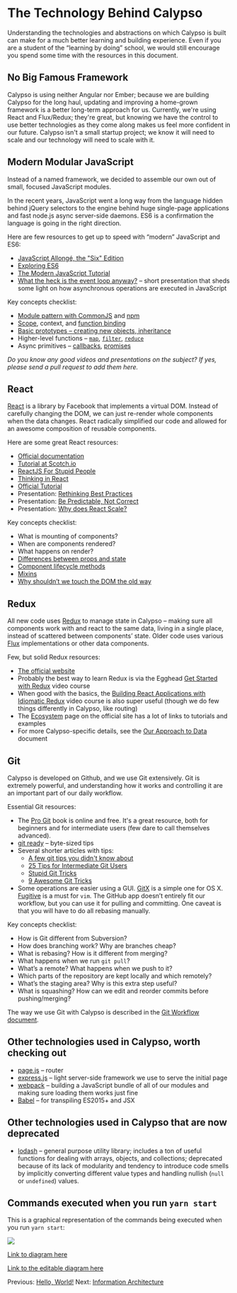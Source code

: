 # The Technology Behind Calypso

Understanding the technologies and abstractions on which Calypso is built can make for a much better learning and building experience. Even if you are a student of the “learning by doing” school, we would still encourage you spend some time with the resources in this document.

## No Big Famous Framework

Calypso is using neither Angular nor Ember; because we are building Calypso for the long haul, updating and improving a home-grown framework is a better long-term approach for us. Currently, we're using React and Flux/Redux; they're great, but knowing we have the control to use better technologies as they come along makes us feel more confident in our future. Calypso isn't a small startup project; we know it will need to scale and our technology will need to scale with it.

## Modern Modular JavaScript

Instead of a named framework, we decided to assemble our own out of small, focused JavaScript modules.

In the recent years, JavaScript went a long way from the language hidden behind jQuery selectors to the engine behind huge single-page applications and fast node.js async server-side daemons. ES6 is a confirmation the language is going in the right direction.

Here are few resources to get up to speed with “modern” JavaScript and ES6:

- [JavaScript Allongé, the "Six" Edition](https://leanpub.com/javascriptallongesix/read)
- [Exploring ES6](http://exploringjs.com/es6/)
- [The Modern JavaScript Tutorial](https://javascript.info/)
- [What the heck is the event loop anyway?](https://www.youtube.com/watch?v=8aGhZQkoFbQ) – short presentation that sheds some light on how asynchronous operations are executed in JavaScript

Key concepts checklist:

- [Module pattern with CommonJS](http://darrenderidder.github.io/talks/ModulePatterns/) and [npm](https://docs.npmjs.com)
- [Scope](You-Dont-Know-JS/tree/2nd-ed/scope-closures), context, and [function binding](https://github.com/getify/You-Dont-Know-JS/blob/1st-ed/this%20&%20object%20prototypes/README.md#you-dont-know-js-this--object-prototypes)
- [Basic prototypes – creating new objects, inheritance](https://developer.mozilla.org/en-US/docs/Web/JavaScript/Inheritance_and_the_prototype_chain)
- Higher-level functions – [`map`](https://developer.mozilla.org/en-US/docs/Web/JavaScript/Reference/Global_Objects/Array/map), [`filter`](https://developer.mozilla.org/en-US/docs/Web/JavaScript/Reference/Global_Objects/Array/filter), [`reduce`](https://developer.mozilla.org/en-US/docs/Web/JavaScript/Reference/Global_Objects/Array/Reduce)
- Async primitives – [callbacks](https://docs.nodejitsu.com/articles/getting-started/control-flow/what-are-callbacks), [promises](https://developer.mozilla.org/en/docs/Web/JavaScript/Reference/Global_Objects/Promise)

_Do you know any good videos and presentations on the subject? If yes, please send a pull request to add them here._

## React

[React](http://facebook.github.io/react/) is a library by Facebook that implements a virtual DOM. Instead of carefully changing the DOM, we can just re-render whole components when the data changes. React radically simplified our code and allowed for an awesome composition of reusable components.

Here are some great React resources:

- [Official documentation](http://facebook.github.io/react/docs/getting-started.html)
- [Tutorial at Scotch.io](https://scotch.io/tutorials/learning-react-getting-started-and-concepts)
- [ReactJS For Stupid People](http://blog.andrewray.me/reactjs-for-stupid-people/)
- [Thinking in React](http://facebook.github.io/react/docs/thinking-in-react.html)
- [Official Tutorial](http://facebook.github.io/react/docs/tutorial.html)
- Presentation: [Rethinking Best Practices](https://www.youtube.com/watch?v=x7cQ3mrcKaY)
- Presentation: [Be Predictable, Not Correct](https://www.youtube.com/watch?v=h3KksH8gfcQ)
- Presentation: [Why does React Scale?](https://www.youtube.com/watch?v=D-ioDiacTm8)

Key concepts checklist:

- What is mounting of components?
- When are components rendered?
- What happens on render?
- [Differences between props and state](http://facebook.github.io/react/docs/interactivity-and-dynamic-uis.html)
- [Component lifecycle methods](http://facebook.github.io/react/docs/component-specs.html)
- [Mixins](http://facebook.github.io/react/docs/reusable-components.html#mixins)
- [Why shouldn’t we touch the DOM the old way](http://facebook.github.io/react/docs/working-with-the-browser.html)

## Redux

All new code uses [Redux](http://redux.js.org/) to manage state in Calypso – making sure all components work with and react to the same data, living in a single place, instead of scattered between components’ state. Older code uses various [Flux](https://facebook.github.io/flux/) implementations or other data components.

Few, but solid Redux resources:

- [The official website](http://redux.js.org)
- Probably the best way to learn Redux is via the Egghead [Get Started with Redux](https://egghead.io/courses/getting-started-with-redux) video course
- When good with the basics, the [Building React Applications with Idiomatic Redux](https://egghead.io/courses/building-react-applications-with-idiomatic-redux) video course is also super useful (though we do few things differently in Calypso, like routing)
- The [Ecosystem](http://redux.js.org/docs/introduction/Ecosystem.html) page on the official site has a lot of links to tutorials and examples
- For more Calypso-specific details, see the [Our Approach to Data](../our-approach-to-data.md) document

## Git

Calypso is developed on Github, and we use Git extensively. Git is extremely powerful, and understanding how it works and controlling it are an important part of our daily workflow.

Essential Git resources:

- The [Pro Git](http://git-scm.com/book/en/v2) book is online and free. It's a great resource, both for beginners and for intermediate users (few dare to call themselves advanced).
- [git ready](http://gitready.com) – byte-sized tips
- Several shorter articles with tips:
  - [A few git tips you didn't know about](http://mislav.uniqpath.com/2010/07/git-tips/)
  - [25 Tips for Intermediate Git Users](https://www.andyjeffries.co.uk/25-tips-for-intermediate-git-users/)
  - [Stupid Git Tricks](http://webchick.net/stupid-git-tricks)
  - [9 Awesome Git Tricks](http://www.tychoish.com/posts/9-awesome-git-tricks/)
- Some operations are easier using a GUI. [GitX](http://rowanj.github.io/gitx/) is a simple one for OS X. [Fugitive](https://github.com/tpope/vim-fugitive) is a must for `vim`. The GitHub app doesn’t entirely fit our workflow, but you can use it for pulling and committing. One caveat is that you will have to do all rebasing manually.

Key concepts checklist:

- How is Git different from Subversion?
- How does branching work? Why are branches cheap?
- What is rebasing? How is it different from merging?
- What happens when we run `git pull`?
- What’s a remote? What happens when we push to it?
- Which parts of the repository are kept locally and which remotely?
- What’s the staging area? Why is this extra step useful?
- What is squashing? How can we edit and reorder commits before pushing/merging?

The way we use Git with Calypso is described in the [Git Workflow document](../git-workflow.md).

## Other technologies used in Calypso, worth checking out

- [page.js](http://visionmedia.github.io/page.js/) – router
- [express.js](http://expressjs.com) – light server-side framework we use to serve the initial page
- [webpack](http://webpack.github.io) – building a JavaScript bundle of all of our modules and making sure loading them works just fine
- [Babel](https://babeljs.io) – for transpiling ES2015+ and JSX

## Other technologies used in Calypso that are now deprecated

- [lodash](https://lodash.com) – general purpose utility library; includes a ton of useful functions for dealing with arrays, objects, and collections; deprecated because of its lack of modularity and tendency to introduce code smells by implicitly converting different value types and handling nullish (`null` or `undefined`) values.

## Commands executed when you run `yarn start`

This is a graphical representation of the commands being executed when you run `yarn start`:

[![](https://mermaid.ink/img/pako:eNptVE1z0zAQ_Sse9VCHieP4o47jA0wLzNBCgRk4UfcgS3IsqkgaS25qOvnvrK2kJKHWxbP73u5b7a6eEVGUoQKtWqwb7-eVB18pje0F8zaaeDUXojirl_XU2FY9sOIsSZLdf7Dh1DZFqp9KOZxLv8et9IzFrZ0EwdsrnzSMPHgSUniPrDVcyYlLcAnu9_7o2DBB1JrNfpsDX99WLljbSa_quKBHTnPgHdMFhxgguxDmJMaAtZycwog5BQZgOkJ98sEXaC8w3rlDUPZIFTHFm_Mj4PU_oMMZ1kLp-7CCM2kDXge6VQdyDTBvfKmfPEn0TqWnu0qA2BfAZ9_bI1ycUPAqHOJzAr1Q7QPkOSRBEUD78p90sA-yS3kNbrikQ6F7K-Haf1VzKUcxMBt3dxtWaQwNDgKiZM1Xe107-8xZZ0Obob339ztuZYg-vXCXvSBK98Fa0U4wM6YiOgiujfcdUr8D6q2bmYrLcIQOkjpiYbD2rGGOgAj6j4hfj6p5DfFthxBYrjq8YmYomUlcCUbH-zRDf0GS7_slcjIGQuikQ94STSYTtwruoClas3aNOYUNey4ldBvZhq1ZiQr4pazGnbAlKuUWoJ2m2LKPlFvVoqLGwrApwp1VP3pJUGHbju1BHziGhV2_oITClAHpGdlej-vMjYWQrgGDvWsFmBtrtSnCcHDPVtw2XQVNWoeG0wa2qHlcZmEWZzmOE5YtEnyRJJRU0TKv4zSq6WIexRhtt1OksRyiPqEiXs7iOJpneZwv4GlIoinqUREtZvFyvkwv0jzP54tlnAPpj1IgOZrN02yeRuDJ0kWaAYGNNd-6l2h8kMYMv0b8WOL2L2LbjD4?type=png)](https://mermaid.live/edit#pako:eNptVE1z0zAQ_Sse9VCHieP4o47jA0wLzNBCgRk4UfcgS3IsqkgaS25qOvnvrK2kJKHWxbP73u5b7a6eEVGUoQKtWqwb7-eVB18pje0F8zaaeDUXojirl_XU2FY9sOIsSZLdf7Dh1DZFqp9KOZxLv8et9IzFrZ0EwdsrnzSMPHgSUniPrDVcyYlLcAnu9_7o2DBB1JrNfpsDX99WLljbSa_quKBHTnPgHdMFhxgguxDmJMaAtZycwog5BQZgOkJ98sEXaC8w3rlDUPZIFTHFm_Mj4PU_oMMZ1kLp-7CCM2kDXge6VQdyDTBvfKmfPEn0TqWnu0qA2BfAZ9_bI1ycUPAqHOJzAr1Q7QPkOSRBEUD78p90sA-yS3kNbrikQ6F7K-Haf1VzKUcxMBt3dxtWaQwNDgKiZM1Xe107-8xZZ0Obob339ztuZYg-vXCXvSBK98Fa0U4wM6YiOgiujfcdUr8D6q2bmYrLcIQOkjpiYbD2rGGOgAj6j4hfj6p5DfFthxBYrjq8YmYomUlcCUbH-zRDf0GS7_slcjIGQuikQ94STSYTtwruoClas3aNOYUNey4ldBvZhq1ZiQr4pazGnbAlKuUWoJ2m2LKPlFvVoqLGwrApwp1VP3pJUGHbju1BHziGhV2_oITClAHpGdlej-vMjYWQrgGDvWsFmBtrtSnCcHDPVtw2XQVNWoeG0wa2qHlcZmEWZzmOE5YtEnyRJJRU0TKv4zSq6WIexRhtt1OksRyiPqEiXs7iOJpneZwv4GlIoinqUREtZvFyvkwv0jzP54tlnAPpj1IgOZrN02yeRuDJ0kWaAYGNNd-6l2h8kMYMv0b8WOL2L2LbjD4)

[Link to diagram here](https://github.com/Automattic/wp-calypso/blob/trunk/docs/yarn-start.md)

[Link to the editable diagram here](https://mermaid.live/edit#pako:eNptVE1z0zAQ_Sse9VCHieP4o47jA0wLzNBCgRk4UfcgS3IsqkgaS25qOvnvrK2kJKHWxbP73u5b7a6eEVGUoQKtWqwb7-eVB18pje0F8zaaeDUXojirl_XU2FY9sOIsSZLdf7Dh1DZFqp9KOZxLv8et9IzFrZ0EwdsrnzSMPHgSUniPrDVcyYlLcAnu9_7o2DBB1JrNfpsDX99WLljbSa_quKBHTnPgHdMFhxgguxDmJMaAtZycwog5BQZgOkJ98sEXaC8w3rlDUPZIFTHFm_Mj4PU_oMMZ1kLp-7CCM2kDXge6VQdyDTBvfKmfPEn0TqWnu0qA2BfAZ9_bI1ycUPAqHOJzAr1Q7QPkOSRBEUD78p90sA-yS3kNbrikQ6F7K-Haf1VzKUcxMBt3dxtWaQwNDgKiZM1Xe107-8xZZ0Obob339ztuZYg-vXCXvSBK98Fa0U4wM6YiOgiujfcdUr8D6q2bmYrLcIQOkjpiYbD2rGGOgAj6j4hfj6p5DfFthxBYrjq8YmYomUlcCUbH-zRDf0GS7_slcjIGQuikQ94STSYTtwruoClas3aNOYUNey4ldBvZhq1ZiQr4pazGnbAlKuUWoJ2m2LKPlFvVoqLGwrApwp1VP3pJUGHbju1BHziGhV2_oITClAHpGdlej-vMjYWQrgGDvWsFmBtrtSnCcHDPVtw2XQVNWoeG0wa2qHlcZmEWZzmOE5YtEnyRJJRU0TKv4zSq6WIexRhtt1OksRyiPqEiXs7iOJpneZwv4GlIoinqUREtZvFyvkwv0jzP54tlnAPpj1IgOZrN02yeRuDJ0kWaAYGNNd-6l2h8kMYMv0b8WOL2L2LbjD4)

Previous: [Hello, World!](hello-world.md) Next: [Information Architecture](information-architecture.md)
